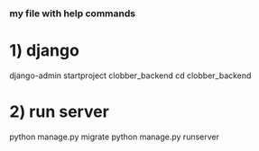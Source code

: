 ### my file with help commands
# 1) django
django-admin startproject clobber_backend
cd clobber_backend


# 2) run server
python manage.py migrate
python manage.py runserver
